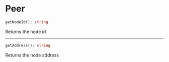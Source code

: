 # Peer

```php
getNodeId(): string
```
Returns the node id

---
```php
getAddress(): string
```
Returns the node address
